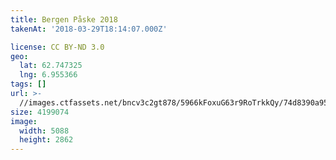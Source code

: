 ```yaml
---
title: Bergen Påske 2018
takenAt: '2018-03-29T18:14:07.000Z'

license: CC BY-ND 3.0
geo:
  lat: 62.747325
  lng: 6.955366
tags: []
url: >-
  //images.ctfassets.net/bncv3c2gt878/5966kFoxuG63r9RoTrkkQy/74d8390a95547bb8eea0781b8677414f/bergen-pske-2018_27305043728_o
size: 4199074
image:
  width: 5088
  height: 2862
---
```

